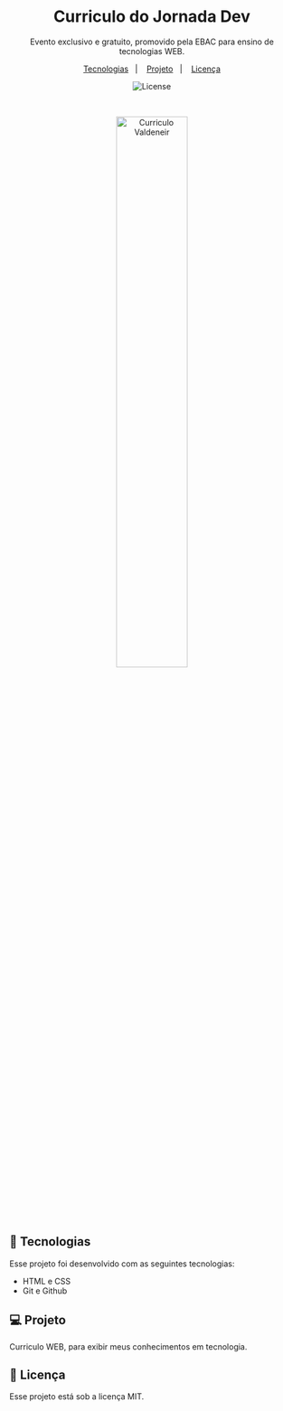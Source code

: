
<h1 align="center"> Curriculo do Jornada Dev  </h1>

<p align="center">
Evento exclusivo e gratuito, promovido pela EBAC para ensino de tecnologias WEB.
</p>

<p align="center">
  <a href="#-tecnologias">Tecnologias</a>&nbsp;&nbsp;&nbsp;|&nbsp;&nbsp;&nbsp;
  <a href="#-projeto">Projeto</a>&nbsp;&nbsp;&nbsp;|&nbsp;&nbsp;&nbsp;
  <a href="#memo-licença">Licença</a>
</p>

<p align="center">
  <img alt="License" src="https://img.shields.io/static/v1?label=license&message=MIT&color=49AA26&labelColor=000000">
</p>

<br>

<p align="center">
  <img alt="Curriculo Valdeneir" src="https://github.com/Valdeneir/valdeneir.github.io/blob/main/img/cv.jpg?raw=true" width="50%" heigth="80%" >
</p>

## 🚀 Tecnologias

Esse projeto foi desenvolvido com as seguintes tecnologias:

- HTML e CSS
- Git e Github

## 💻 Projeto

Curriculo WEB, para exibir meus conhecimentos em tecnologia.



## :memo: Licença

Esse projeto está sob a licença MIT.


